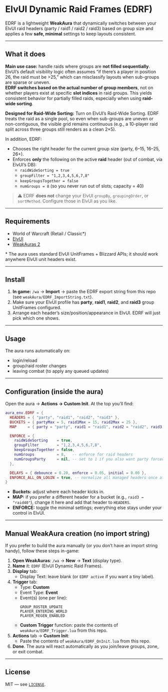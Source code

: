# ElvUI Dynamic Raid Frames (EDRF)

EDRF is a lightweight **WeakAura** that dynamically switches between your ElvUI raid headers (party / raid1 / raid2 / raid3) based on group size and applies a few **safe, minimal** settings to keep layouts consistent.

---

## What it does

**Main use case:** handle raids where groups are **not filled sequentially**. ElvUI’s default visibility logic often assumes “if there’s a player in position 26, the raid must be >25,” which can misclassify layouts when sub-groups are sparse or uneven.  
**EDRF switches based on the actual number of group members**, not on whether players exist at specific **slot indices** in raid groups. This yields consistent behavior for partially filled raids, especially when using **raid-wide sorting**.

**Designed for Raid-Wide Sorting:** Turn on ElvUI’s Raid-Wide Sorting. EDRF treats the raid as a single pool, so even when sub-groups are uneven or non-contiguous, the visible grid remains continuous (e.g., a 10-player raid split across three groups still renders as a clean 2×5).

In addition, EDRF:

- Chooses the right header for the current group size (party, 6–15, 16–25, 26+).
- Enforces **only** the following on the active **raid** header (out of combat, via ElvUI’s DB):
  - `raidWideSorting = true`
  - `groupFilter = "1,2,3,4,5,6,7,8"`
  - `keepGroupsTogether = false`
  - `numGroups = 8` (so you never run out of slots; capacity = 40)

> ⚠️ EDRF **does not** change your ElvUI `groupBy`, `groupingOrder`, or `sortMethod`. Configure those in ElvUI as you like.

---

## Requirements

- World of Warcraft (Retail / Classic\*)
- [ElvUI](https://www.tukui.org/)
- [WeakAuras 2](https://www.curseforge.com/wow/addons/weakauras-2)

\* The aura uses standard ElvUI UnitFrames + Blizzard APIs; it should work anywhere ElvUI unit headers exist.

---

## Install

1. **In game:** `/wa` → **Import** → paste the EDRF export string from this repo (see `weakAura/EDRF_ImportString.txt`).
2. Make sure your ElvUI profile has **party**, **raid1**, **raid2**, and **raid3** group UnitFrames configured.
3. Arrange each header’s size/position/appearance in ElvUI. EDRF will just pick which one shows.

---

## Usage

The aura runs automatically on:

- login/reload
- group/raid roster changes
- leaving combat (to apply any queued updates)

---

## Configuration (inside the aura)

Open the aura → **Actions → Custom Init**. At the top you’ll find:

```lua
aura_env.EDRF = {
  HEADERS = { "party", "raid1", "raid2", "raid3" },
  BUCKETS = { partyMax = 5, raid1Max = 15, raid2Max = 25 },
  MAP     = { party = "party", raid1 = "raid1", raid2 = "raid2", raid3 = "raid3" },

  ENFORCE = {
    raidWideSorting    = true,
    groupFilter        = "1,2,3,4,5,6,7,8",
    keepGroupsTogether = false,
    numGroups          = 8,   -- enforce for raid headers
    numGroupsParty     = nil, -- set to 1 if you also want party forced
  },

  DELAYS = { debounce = 0.20, enforce = 0.05, initial = 0.00 },
  ENFORCE_ALL_ON_LOGIN = true, -- normalize all managed headers once at login
}
```

- **Buckets:** adjust where each header kicks in.
- **MAP:** if you prefer a different header for a bucket (e.g., `raid3 → "raid40"`), change it here and add that header to `HEADERS`.
- **ENFORCE:** toggle the minimal settings; everything else stays under your control in ElvUI.

---

## Manual WeakAura creation (no import string)

If you prefer to build the aura manually (or you don’t have an import string handy), follow these steps in-game:

1. **Open WeakAuras**: `/wa` → **New** → **Text** (display type).
2. **Name** it: `EDRF` (ElvUI Dynamic Raid Frames).
3. **Display** tab:
   - Display Text: leave blank (or `EDRF active` if you want a tiny label).
4. **Trigger** tab:
   - Type: **Custom**
   - Event Type: **Event**
   - Event(s) (one per line):
     ```
     GROUP_ROSTER_UPDATE
     PLAYER_ENTERING_WORLD
     PLAYER_REGEN_ENABLED
     ```
   - **Custom Trigger** function: paste the contents of `weakAura/EDRF_Trigger.lua` from this repo.
5. **Actions** tab → **Custom Init**:
   - Paste the contents of `weakAura/EDRF_OnInit.lua` from this repo.
6. **Done**. The aura will react automatically as you join/leave groups, zone, or exit combat.

---

## License

MIT — see [`LICENSE`](LICENSE).
